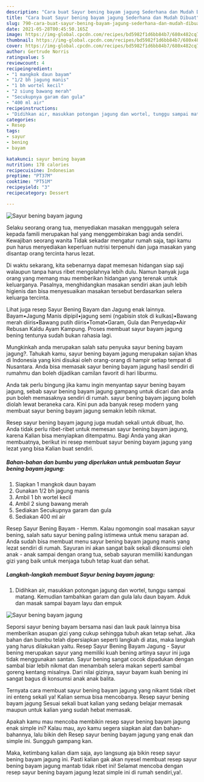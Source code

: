 ```yaml
---
description: "Cara buat Sayur bening bayam jagung Sederhana dan Mudah Dibuat"
title: "Cara buat Sayur bening bayam jagung Sederhana dan Mudah Dibuat"
slug: 790-cara-buat-sayur-bening-bayam-jagung-sederhana-dan-mudah-dibuat
date: 2021-05-28T00:45:50.165Z
image: https://img-global.cpcdn.com/recipes/bd5982f1d6bb84b7/680x482cq70/sayur-bening-bayam-jagung-foto-resep-utama.jpg
thumbnail: https://img-global.cpcdn.com/recipes/bd5982f1d6bb84b7/680x482cq70/sayur-bening-bayam-jagung-foto-resep-utama.jpg
cover: https://img-global.cpcdn.com/recipes/bd5982f1d6bb84b7/680x482cq70/sayur-bening-bayam-jagung-foto-resep-utama.jpg
author: Gertrude Norris
ratingvalue: 5
reviewcount: 4
recipeingredient:
- "1 mangkok daun bayam"
- "1/2 bh jagung manis"
- "1 bh wortel kecil"
- "2 siung bawang merah"
- "Secukupnya garam dan gula"
- "400 ml air"
recipeinstructions:
- "Didihkan air, masukkan potongan jagung dan wortel, tunggu sampai matang. Kemudian tambahkan garam dan gula lalu daun bayam. Aduk dan masak sampai bayam layu dan empuk"
categories:
- Resep
tags:
- sayur
- bening
- bayam

katakunci: sayur bening bayam 
nutrition: 178 calories
recipecuisine: Indonesian
preptime: "PT37M"
cooktime: "PT51M"
recipeyield: "3"
recipecategory: Dessert

---
```



![Sayur bening bayam jagung](https://img-global.cpcdn.com/recipes/bd5982f1d6bb84b7/680x482cq70/sayur-bening-bayam-jagung-foto-resep-utama.jpg)

Selaku seorang orang tua, menyediakan masakan menggugah selera kepada famili merupakan hal yang menggembirakan bagi anda sendiri. Kewajiban seorang  wanita Tidak sekadar mengatur rumah saja, tapi kamu pun harus menyediakan keperluan nutrisi terpenuhi dan juga masakan yang disantap orang tercinta harus lezat.

Di waktu  sekarang, kita sebenarnya dapat memesan hidangan siap saji walaupun tanpa harus ribet mengolahnya lebih dulu. Namun banyak juga orang yang memang mau memberikan hidangan yang terenak untuk keluarganya. Pasalnya, menghidangkan masakan sendiri akan jauh lebih higienis dan bisa menyesuaikan masakan tersebut berdasarkan selera keluarga tercinta. 

Lihat juga resep Sayur Bening Bayam dan Jagung enak lainnya. Bayam•Jagung Manis dipipil•jagung semi (ngabisin stok di kulkas)•Bawang merah diiris•Bawang putih diiris•Tomat•Garam, Gula dan Penyedap•Air Rebusan Kaldu Ayam Kampung. Proses membuat sayur bayam jagung bening tentunya sudah bukan rahasia lagi.

Mungkinkah anda merupakan salah satu penyuka sayur bening bayam jagung?. Tahukah kamu, sayur bening bayam jagung merupakan sajian khas di Indonesia yang kini disukai oleh orang-orang di hampir setiap tempat di Nusantara. Anda bisa memasak sayur bening bayam jagung hasil sendiri di rumahmu dan boleh dijadikan camilan favorit di hari liburmu.

Anda tak perlu bingung jika kamu ingin menyantap sayur bening bayam jagung, sebab sayur bening bayam jagung gampang untuk dicari dan anda pun boleh memasaknya sendiri di rumah. sayur bening bayam jagung boleh diolah lewat beraneka cara. Kini pun ada banyak resep modern yang membuat sayur bening bayam jagung semakin lebih nikmat.

Resep sayur bening bayam jagung juga mudah sekali untuk dibuat, lho. Anda tidak perlu ribet-ribet untuk memesan sayur bening bayam jagung, karena Kalian bisa menyiapkan ditempatmu. Bagi Anda yang akan membuatnya, berikut ini resep membuat sayur bening bayam jagung yang lezat yang bisa Kalian buat sendiri.

<!--inarticleads1-->

##### Bahan-bahan dan bumbu yang diperlukan untuk pembuatan Sayur bening bayam jagung:

1. Siapkan 1 mangkok daun bayam
1. Gunakan 1/2 bh jagung manis
1. Ambil 1 bh wortel kecil
1. Ambil 2 siung bawang merah
1. Sediakan Secukupnya garam dan gula
1. Sediakan 400 ml air


Resep Sayur Bening Bayam - Hemm. Kalau ngomongin soal masakan sayur bening, salah satu sayur bening paling istimewa untuk menu sarapan ad. Anda sudah bisa membuat menu sayur bening bayam jagung manis yang lezat sendiri di rumah. Sayuran ini akan sangat baik sekali dikonsumsi oleh anak - anak sampai dengan orang tua, sebab sayuran memiliki kandungan gizi yang baik untuk menjaga tubuh tetap kuat dan sehat. 

<!--inarticleads2-->

##### Langkah-langkah membuat Sayur bening bayam jagung:

1. Didihkan air, masukkan potongan jagung dan wortel, tunggu sampai matang. Kemudian tambahkan garam dan gula lalu daun bayam. Aduk dan masak sampai bayam layu dan empuk
<img src="https://img-global.cpcdn.com/steps/aa2e9695800e34ea/160x128cq70/sayur-bening-bayam-jagung-langkah-memasak-1-foto.jpg" alt="Sayur bening bayam jagung">

Seporsi sayur bening bayam bersama nasi dan lauk pauk lainnya bisa memberikan asupan gizi yang cukup sehingga tubuh akan tetap sehat. Jika bahan dan bumbu telah dipersiapkan seperti langkah di atas, maka langkah yang harus dilakukan yaitu. Resep Sayur Bening Bayam Jagung - Sayur bening merupakan sayur yang memiliki kuah bening artinya sayur ini juga tidak menggunakan santan. Sayur bening sangat cocok dipadukan dengan sambal biar lebih nikmat dan menambah selera makan seperti sambal goreng kentang misalnya. Dari nilai gizinya, sayur bayam kuah bening ini sangat bagus di konsumsi anak anak balita. 

Ternyata cara membuat sayur bening bayam jagung yang nikamt tidak ribet ini enteng sekali ya! Kalian semua bisa mencobanya. Resep sayur bening bayam jagung Sesuai sekali buat kalian yang sedang belajar memasak maupun untuk kalian yang sudah hebat memasak.

Apakah kamu mau mencoba membikin resep sayur bening bayam jagung enak simple ini? Kalau mau, ayo kamu segera siapkan alat dan bahan-bahannya, lalu bikin deh Resep sayur bening bayam jagung yang enak dan simple ini. Sungguh gampang kan. 

Maka, ketimbang kalian diam saja, ayo langsung aja bikin resep sayur bening bayam jagung ini. Pasti kalian gak akan nyesel membuat resep sayur bening bayam jagung mantab tidak ribet ini! Selamat mencoba dengan resep sayur bening bayam jagung lezat simple ini di rumah sendiri,ya!.

